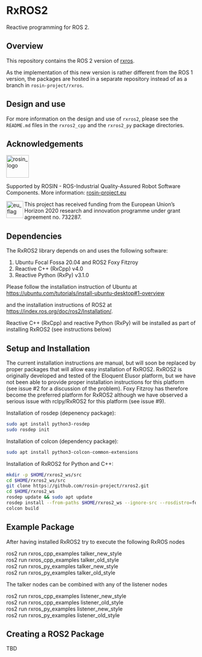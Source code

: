 # RxROS2

Reactive programming for ROS 2.

## Overview

This repository contains the ROS 2 version of [rxros](https://github.com/rosin-project/rxros).

As the implementation of this new version is rather different from the ROS 1 version, the packages are hosted in a separate repository instead of as a branch in `rosin-project/rxros`.


## Design and use

For more information on the design and use of `rxros2`, please see the `README.md` files in the `rxros2_cpp` and the `rxros2_py` package directories.


## Acknowledgements

<!-- 
    ROSIN acknowledgement from the ROSIN press kit
    @ https://github.com/rosin-project/press_kit
-->

<a href="http://rosin-project.eu">
  <img src="http://rosin-project.eu/wp-content/uploads/rosin_ack_logo_wide.png" alt="rosin_logo" height="60">
</a>

Supported by ROSIN - ROS-Industrial Quality-Assured Robot Software Components.
More information: <a href="http://rosin-project.eu">rosin-project.eu</a>

<img src="http://rosin-project.eu/wp-content/uploads/rosin_eu_flag.jpg" alt="eu_flag" height="45" align="left" >

This project has received funding from the European Union’s Horizon 2020 research and innovation programme under grant agreement no. 732287.


## Dependencies

The RxROS2 library depends on and uses the following software:

 1. Ubuntu Focal Fossa 20.04 and ROS2 Foxy Fitzroy
 1. Reactive C++ (RxCpp) v4.0
 1. Reactive Python (RxPy) v3.1.0

Please follow the installation instruction of Ubuntu at
https://ubuntu.com/tutorials/install-ubuntu-desktop#1-overview

and the installation instructions of ROS2 at
https://index.ros.org/doc/ros2/Installation/.

Reactive C++ (RxCpp) and reactive Python (RxPy) will be installed as part of installing RxROS2 (see instructions below)

## Setup and Installation

The current installation instructions are manual, but will soon be replaced by proper packages that will allow easy installation of RxROS2. RxROS2 is originally developed and tested of the Eloquent Elusor platform, but we have not been able to provide proper installation instructions for this platform (see issue #2 for a discussion of the problem). Foxy Fitzroy has therefore become the preferred platform for RxROS2 although we have observed a serious issue with rclpy/RxROS2 for this platform (see issue #9). 

Installation of rosdep (depenency package):
```bash
sudo apt install python3-rosdep
sudo rosdep init
```

Installation of colcon (dependency package):
```bash
sudo apt install python3-colcon-common-extensions
```

Installation of RxROS2 for Python and C++:
```bash
mkdir -p $HOME/rxros2_ws/src
cd $HOME/rxros2_ws/src
git clone https://github.com/rosin-project/rxros2.git
cd $HOME/rxros2_ws
rosdep update && sudo apt update
rosdep install --from-paths $HOME/rxros2_ws --ignore-src --rosdistro=foxy
colcon build
```

## Example Package

After having installed RxROS2 try to execute the following RxROS nodes

ros2 run rxros_cpp_examples talker_new_style<br>
ros2 run rxros_cpp_examples talker_old_style<br>
ros2 run rxros_py_examples talker_new_style<br>
ros2 run rxros_py_examples talker_old_style<br>

The talker nodes can be combined with any of the listener nodes

ros2 run rxros_cpp_examples listener_new_style<br>
ros2 run rxros_cpp_examples listener_old_style<br>
ros2 run rxros_py_examples listener_new_style<br>
ros2 run rxros_py_examples listener_old_style<br>

## Creating a ROS2 Package

TBD
